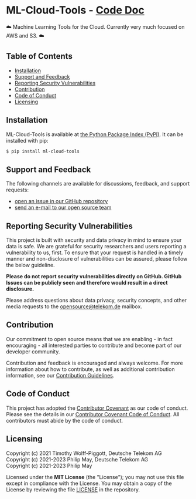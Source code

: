 # ML-Cloud-Tools - [Code Doc](https://telekom.github.io/ml-cloud-tools/)

☁️ Machine Learning Tools for the Cloud. Currently very much focused on AWS and S3. ☁️

## Table of Contents

- [Installation](#installation)
- [Support and Feedback](#support-and-feedback)
- [Reporting Security Vulnerabilities](#reporting-security-vulnerabilities)
- [Contribution](#contribution)
- [Code of Conduct](#code-of-conduct)
- [Licensing](#licensing)

## Installation

ML-Cloud-Tools is available at [the Python Package Index (PyPI)](https://pypi.org/project/ml-cloud-tools/).
It can be installed with pip:

```bash
$ pip install ml-cloud-tools
```

## Support and Feedback

The following channels are available for discussions, feedback, and support requests:

- [open an issue in our GitHub repository](https://github.com/telekom/ml-cloud-tools/issues/new/choose)
- [send an e-mail to our open source team](mailto:opensource@telekom.de)

## Reporting Security Vulnerabilities

This project is built with security and data privacy in mind to ensure your data is safe.
We are grateful for security researchers and users reporting a vulnerability to us, first.
To ensure that your request is handled in a timely manner and non-disclosure of vulnerabilities
can be assured, please follow the below guideline.

**Please do not report security vulnerabilities directly on GitHub.
GitHub Issues can be publicly seen and therefore would result in a direct disclosure.**

Please address questions about data privacy, security concepts,
and other media requests to the [opensource@telekom.de](mailto:opensource@telekom.de) mailbox.

## Contribution

Our commitment to open source means that we are enabling - in fact encouraging - all interested
parties to contribute and become part of our developer community.

Contribution and feedback is encouraged and always welcome. For more information about how to
contribute, as well as additional contribution information, see our
[Contribution Guidelines](https://github.com/telekom/ml-cloud-tools/blob/main/CONTRIBUTING.md).

## Code of Conduct

This project has adopted the [Contributor Covenant](https://www.contributor-covenant.org/)
as our code of conduct. Please see the details in our
[Contributor Covenant Code of Conduct](https://github.com/telekom/ml-cloud-tools/blob/main/CODE_OF_CONDUCT.md).
All contributors must abide by the code of conduct.

## Licensing

Copyright (c) 2021 Timothy Wolff-Piggott, Deutsche Telekom AG<br/>
Copyright (c) 2021-2023 Philip May, Deutsche Telekom AG<br/>
Copyright (c) 2021-2023 Philip May

Licensed under the **MIT License** (the "License"); you may not use this file except in compliance with the License.
You may obtain a copy of the License by reviewing the file
[LICENSE](https://github.com/telekom/ml-cloud-tools/blob/main/LICENSE) in the repository.
